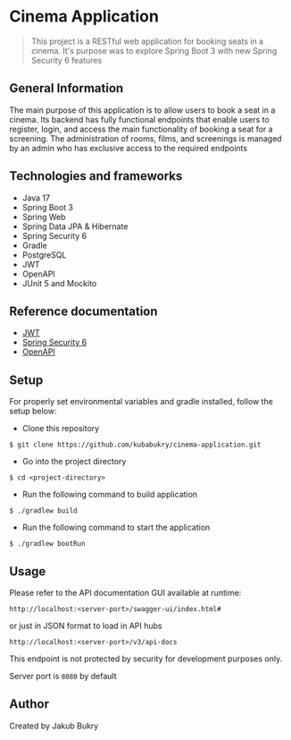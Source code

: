 # Cinema Application
> This project is a RESTful web application for booking seats in a cinema. It's purpose was to explore Spring Boot 3 with new Spring Security 6 features


## General Information
The main purpose of this application is to allow users to book a seat in a cinema. Its backend has fully functional
endpoints that enable users to register, login, and access the main functionality of booking a seat for a screening.
The administration of rooms, films, and screenings is managed by an admin who has exclusive access to the required endpoints



## Technologies and frameworks
- Java 17
- Spring Boot 3
- Spring Web
- Spring Data JPA & Hibernate
- Spring Security 6
- Gradle
- PostgreSQL
- JWT
- OpenAPI
- JUnit 5 and Mockito


## Reference documentation
-  [JWT](https://jwt.io/)
-  [Spring Security 6](https://docs.spring.io/spring-security/reference/index.html)
-  [OpenAPI](https://swagger.io/specification/)

## Setup
For properly set environmental variables and gradle installed, follow the setup below:
- Clone this repository

`$ git clone https://github.com/kubabukry/cinema-application.git`
- Go into the project directory

`$ cd <project-directory>`
- Run the following command to build application

`$ ./gradlew build`
- Run the following command to start the application

`$ ./gradlew bootRun`


## Usage
Please refer to the API documentation GUI available at runtime:

`http://localhost:<server-port>/swagger-ui/index.html#`

or just in JSON format to load in API hubs

`http://localhost:<server-port>/v3/api-docs`

This endpoint is not protected by security for development purposes only.

Server port is `8080` by default


## Author
Created by Jakub Bukry

